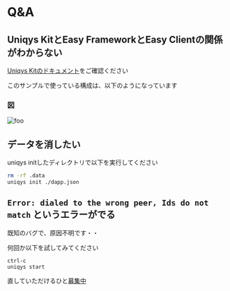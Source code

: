 # Q&A
## Uniqys KitとEasy FrameworkとEasy Clientの関係がわからない

[Uniqys Kitのドキュメント](https://uniqys.github.io/UniqysKitDocs/ja/easy-framework/easy-framework.html#%E4%BB%95%E7%B5%84%E3%81%BF)をご確認ください

このサンプルで使っている構成は、以下のようになっています

### 図
<img :src="$withBase('/img/Uniqys.png')" alt="foo">

## データを消したい
uniqys initしたディレクトリで以下を実行してください

```sh
rm -rf .data
uniqys init ./dapp.json
```

## `Error: dialed to the wrong peer, Ids do not match` というエラーがでる
既知のバグで、原因不明です・・

何回か以下を試してみてください
```
ctrl-c
uniqys start
```

直していただけるひと[募集中](https://github.com/uniqys/UniqysKit)
